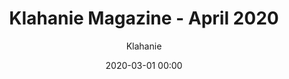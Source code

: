 ---
title: Klahanie Magazine - April 2020 
date: 2020-03-01 00:00
author: Klahanie
filename: 2020-04-01
description: Learn more about the newest board members, how to survive Klahanie without a car, and some considerations if you'd like to get a new puppy. 
---